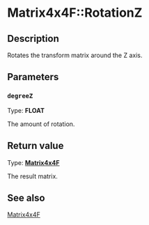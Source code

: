 # Matrix4x4F::RotationZ

## Description

Rotates the transform matrix around the Z axis.

## Parameters

### `degreeZ`

Type: **FLOAT**

The amount of rotation.

## Return value

Type: **[Matrix4x4F](https://learn.microsoft.com/windows/desktop/api/d2d1_1helper/nl-d2d1_1helper-matrix4x4f)**

The result matrix.

## See also

[Matrix4x4F](https://learn.microsoft.com/windows/desktop/api/d2d1_1helper/nl-d2d1_1helper-matrix4x4f)